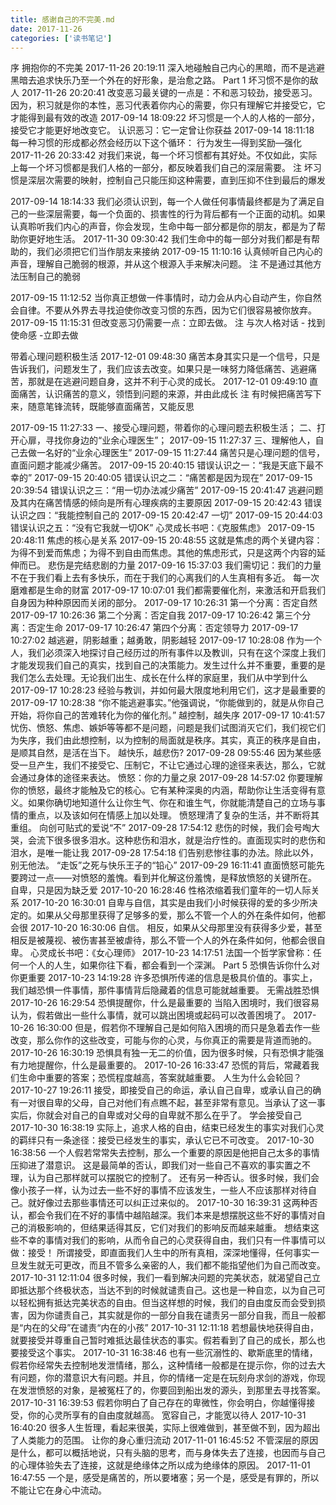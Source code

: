 ```yaml
---
title: 感谢自己的不完美.md
date: 2017-11-26
categories: ['读书笔记']
---
```


序 拥抱你的不完美
2017-11-26 20:19:11
深入地碰触自己内心的黑暗，而不是逃避黑暗去追求快乐乃至一个外在的好形象，是治愈之路。
Part 1 坏习惯不是你的敌人
2017-11-26 20:20:41
改变恶习最关键的一点是：不和恶习较劲，接受恶习。因为，积习就是你的本性，恶习代表着你内心的需要，你只有理解它并接受它，它才能得到最有效的改造
2017-09-14 18:09:22
坏习惯是一个人的人格的一部分，接受它才能更好地改变它。
认识恶习：它一定曾让你获益
2017-09-14 18:11:18
每一种习惯的形成都必然会经历以下这个循环：
行为发生—得到奖励—强化
2017-11-26 20:33:42
对我们来说，每一个坏习惯都有其好处。不仅如此，实际上每一个坏习惯都是我们人格的一部分，都反映着我们自己的深层需要。
注
坏习惯是深层次需要的映射，控制自己只能压抑这种需要，直到压抑不住到最后的爆发

2017-09-14 18:14:33
我们必须认识到，每一个人做任何事情最终都是为了满足自己的一些深层需要，每一个负面的、损害性的行为背后都有一个正面的动机。如果认真聆听我们内心的声音，你会发现，生命中每一部分都是你的朋友，都是为了帮助你更好地生活。
2017-11-30 09:30:42
我们生命中的每一部分对我们都是有帮助的，我们必须把它们当作朋友来接纳
2017-09-15 11:10:16
认真倾听自己内心的声音，理解自己脆弱的根源，并从这个根源入手来解决问题。
注
不是通过其他方法压制自己的脆弱

2017-09-15 11:12:52
当你真正想做一件事情时，动力会从内心自动产生，你自然会自律。不要从外界去寻找迫使你改变习惯的东西，因为它们很容易被你放弃。
2017-09-15 11:15:31
但改变恶习仍需要一点：立即去做。
注
与次人格对话 - 找到使命感 -立即去做

带着心理问题积极生活
2017-12-01 09:48:30
痛苦本身其实只是一个信号，只是告诉我们，问题发生了，我们应该去改变。如果只是一味努力降低痛苦、逃避痛苦，那就是在逃避问题自身，这并不利于心灵的成长。
2017-12-01 09:49:10
直面痛苦，认识痛苦的意义，领悟到问题的来源，并由此成长
注
有时候把痛苦写下来，随意笔锋流转，既能够直面痛苦，又能反思

2017-09-15 11:27:33
一、接受心理问题，带着你的心理问题去积极生活；
二、打开心扉，寻找你身边的“业余心理医生”；
2017-09-15 11:27:37
三、理解他人，自己去做一名好的“业余心理医生”
2017-09-15 11:27:44
痛苦只是心理问题的信号，直面问题才能减少痛苦。
2017-09-15 20:40:15
错误认识之一：“我是天底下最不幸的”
2017-09-15 20:40:05
错误认识之二：“痛苦都是因为现在”
2017-09-15 20:39:54
错误认识之三：“用一切办法减少痛苦”
2017-09-15 20:41:47
逃避问题及其内在痛苦情感的倾向是所有心理疾病的主要原因
2017-09-15 20:42:43
错误认识之四：“我能控制自己的
2017-09-15 20:42:47
一切”
2017-09-15 20:44:03
错误认识之五：“没有它我就一切OK”
心灵成长书吧：《克服焦虑》
2017-09-15 20:48:11
焦虑的核心是关系
2017-09-15 20:48:55
这就是焦虑的两个关键内容：为得不到爱而焦虑；为得不到自由而焦虑。其他的焦虑形式，只是这两个内容的延伸而已。
悲伤是完结悲剧的力量
2017-09-16 15:37:03
我们需切记：我们的力量不在于我们看上去有多快乐，而在于我们的心离我们的人生真相有多近。
每一次磨难都是生命的财富
2017-09-17 10:07:01
我们都需要催化剂，来激活和开启我们自身因为种种原因而关闭的部分。
2017-09-17 10:26:31
第一个分离：否定自然
2017-09-17 10:26:36
第二个分离：否定自我
2017-09-17 10:26:42
第三个分离：否定生命
2017-09-17 10:26:47
第四个分离：否定领导力
2017-09-17 10:27:02
越逃避，阴影越重；越勇敢，阴影越轻
2017-09-17 10:28:08
作为一个人，我们必须深入地探讨自己经历过的所有事件以及教训，只有在这个深度上我们才能发现我们自己的真实，找到自己的决策能力。发生过什么并不重要，重要的是我们怎么去处理。无论我们出生、成长在什么样的家庭里，我们从中学到什么
2017-09-17 10:28:23
经验与教训，并如何最大限度地利用它们，这才是最重要的
2017-09-17 10:28:38
“你不能逃避事实。”他强调说，“你能做到的，就是从你自己开始，将你自己的苦难转化为你的催化剂。”
越控制，越失序
2017-09-17 10:41:57
忧伤、愤怒、焦虑、嫉妒等等都不是问题，问题是我们试图消灭它们，我们视它们为失序，我们由此想控制，以为控制的局面就是秩序。其实，真正的秩序是自由，是顺其自然，是活在当下。
越快乐，越悲伤?
2017-09-28 09:55:46
因为某些感受一旦产生，我们不接受它、压制它，不让它通过心理的途径来表达，那么，它就会通过身体的途径来表达。
愤怒：你的力量之泉
2017-09-28 14:57:02
你要理解你的愤怒，最终才能触及它的核心。它有某种深奥的内涵，帮助你让生活变得有意义。如果你确切地知道什么让你生气、你在和谁生气，你就能清楚自己的立场与事情的重点，以及该如何在情感上加以处理。
愤怒理清了复杂的生活，并不断将其重组。
向创可贴式的爱说“不”
2017-09-28 17:54:12
悲伤的时候，我们会号啕大哭，会流下很多很多泪水。这种悲伤和泪水，就是治疗性的。直面现实时的悲伤和泪水，是唯一能让我
2017-09-28 17:54:18
们告别悲惨往事的办法。除此以外，别无他法。
“走饭”之死与快乐王子的“铅心”
2017-09-29 16:11:41
直面愤怒可能先要跨过一点——对愤怒的羞愧。看到并化解这份羞愧，是释放愤怒的关键所在。
自卑，只是因为缺乏爱
2017-10-20 16:28:46
性格浓缩着我们童年的一切人际关系
2017-10-20 16:30:01
自卑与自信，其实是由我们小时候获得的爱的多少所决定的。如果从父母那里获得了足够多的爱，那么不管一个人的外在条件如何，他都会很
2017-10-20 16:30:06
自信。
相反，如果从父母那里没有获得多少爱，甚至相反是被蔑视、被伤害甚至被虐待，那么不管一个人的外在条件如何，他都会很自卑。
心灵成长书吧：《女心理师》
2017-10-23 14:17:51
法国一个哲学家曾称：任何一个人的人生，如果你往下看，都会看到一个深渊。
Part 5 恐惧告诉你什么对你更重要
2017-10-23 14:19:28
许多恐惧所传递的信息是极具价值的。事实上，我们越恐惧一件事情，那件事情背后隐藏着的信息可能就越重要。
无需战胜恐惧
2017-10-26 16:29:54
恐惧提醒你，什么是最重要的
当陷入困境时，我们很容易认为，假若做出一些什么事情，就可以跳出困境或起码可以改善困境了。
2017-10-26 16:30:00
但是，假若你不理解自己是如何陷入困境的而只是急着去作一些改变，那么你作的这些改变，可能与你的心灵，与你真正的需要是背道而驰的。
2017-10-26 16:30:19
恐惧具有独一无二的价值，因为很多时候，只有恐惧才能强有力地提醒你，什么是最重要的。
2017-10-26 16:33:47
恐慌的背后，常藏着我们生命中重要的答案；恐慌程度越高，答案就越重要。
人生为什么会轮回？
2017-10-27 19:26:11
接受，即接受自己的命运，承认自己自卑，或承认自己的确有一对很自卑的父母，自己对他们有点瞧不起，甚至非常有意见。当承认了这一事实后，你就会对自己的自卑或对父母的自卑就不那么在乎了。
学会接受自己
2017-10-30 16:38:19
实际上，追求人格的自由，结束已经发生的事实对我们心灵的羁绊只有一条途径：接受已经发生的事实，承认它已不可改变。
2017-10-30 16:38:56
一个人假若常常失去控制，那么一个重要的原因是他把自己太多的事情压抑进了潜意识。
这是最简单的否认，即我们对一些自己不喜欢的事实置之不理，认为自己那样就可以摆脱它的控制了。
还有另一种否认。很多时候，我们会像小孩子一样，认为过去一些不好的事情不应该发生，一些人不应该那样对待自己。就好像过去那些事情还可以纠正过来似的。
2017-10-30 16:39:31
这两种否认，都会令我们在不好的事情中越陷越深。我们本来是想摆脱这些不好的事情对自己的消极影响的，但结果适得其反，它们对我们的影响反而越来越重。
想结束这些不幸的事情对我们的影响，从而令自己的心灵获得自由，我们只有一件事情可以做：接受！
所谓接受，即直面我们人生中的所有真相，深深地懂得，任何事实一旦发生就无可更改，而且不管多么亲密的人，我们都不能指望他们为自己而改变。
2017-10-31 12:11:04
很多时候，我们一看到解决问题的完美状态，就渴望自己立即抵达那个终极状态，当达不到的时候就谴责自己。这也是一种自恋，以为自己可以轻松拥有抵达完美状态的自由。但当这样想的时候，我们的自由度反而会受到损害，因为你谴责自己，其实就是你的一部分自我在谴责另一部分自我，而且一般都是“内在的父母”在谴责“内在的小孩”
2017-10-31 12:11:18
若想最快地获得自由，就要接受并尊重自己暂时难抵达最佳状态的事实。假若看到了自己的成长，那么也要接受这个事实。
2017-10-31 16:38:46
也有一些沉溺性的、歇斯底里的情绪，假若你经常失去控制地发泄情绪，那么，这种情绪一般都是在提示你，你的过去大有问题，你的潜意识大有问题。并且，你的情绪一定是在玩刻舟求剑的游戏，你现在发泄愤怒的对象，是被冤枉了的，你要回到船出发的源头，到那里去寻找答案。
2017-10-31 16:39:53
假若你明白了自己存在的卑微性，你会明白，你越懂得接受，你的心灵所享有的自由度就越高。
宽容自己，才能宽以待人
2017-10-31 16:40:20
很多人生哲理，看起来很美，实际上很难做到，甚至做不到，因为超出了人类能力的范围。
让你的身心重归流动
2017-11-01 16:45:52
不管深层的原因是什么，都可以概括地说，只有头脑的思考，而与身体失去了连接，也因而与自己的心理体验失去了连接，这就是绝缘体之所以成为绝缘体的原因。
2017-11-01 16:47:55
一个是，感受是痛苦的，所以要堵塞；另一个是，感受是有罪的，所以不能让它在身心中流动。
